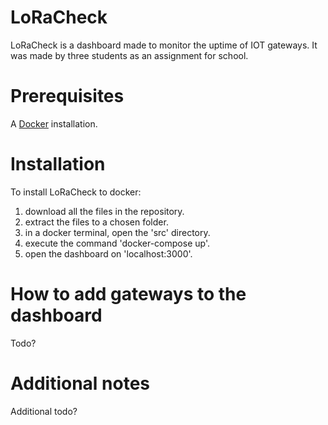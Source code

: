 # LoRaCheck

LoRaCheck is a dashboard made to monitor the uptime of IOT gateways.
It was made by three students as an assignment for school.

# Prerequisites
A [Docker](https://www.docker.com/) installation.

# Installation

To install LoRaCheck to docker:
1. download all the files in the repository.
2. extract the files to a chosen folder.
3. in a docker terminal, open the 'src' directory.
4. execute the command 'docker-compose up'.
5. open the dashboard on 'localhost:3000'.

# How to add gateways to the dashboard
Todo?

# Additional notes
Additional todo?

